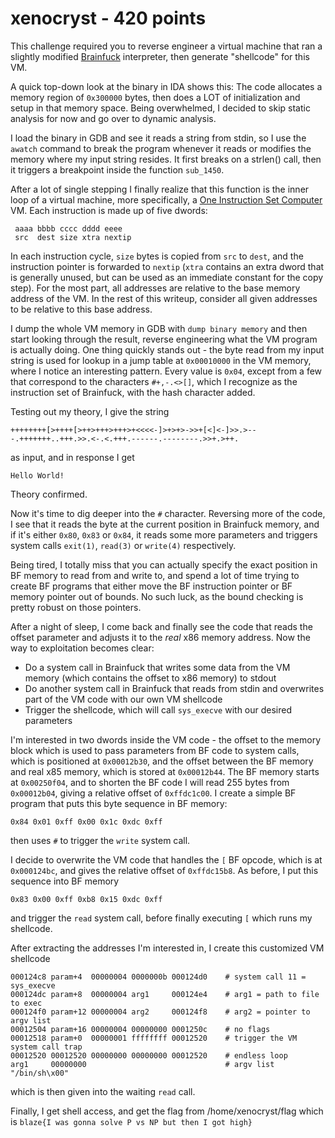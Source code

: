 xenocryst - 420 points
======================

This challenge required you to reverse engineer a virtual machine that ran a
slightly modified [Brainfuck](https://en.wikipedia.org/wiki/Brainfuck)
interpreter, then generate "shellcode" for this VM.

A quick top-down look at the binary in IDA shows this: The code allocates a
memory region of `0x300000` bytes, then does a LOT of initialization and setup
in that memory space. Being overwhelmed, I decided to skip static analysis
for now and go over to dynamic analysis.

I load the binary in GDB and see it reads a string from stdin, so I use the
`awatch` command to break the program whenever it reads or modifies the memory
where my input string resides. It first breaks on a strlen() call, then it
triggers a breakpoint inside the function `sub_1450`.

After a lot of single stepping I finally realize that this function is the
inner loop of a virtual machine, more specifically, a
[One Instruction Set Computer](https://en.wikipedia.org/wiki/One_instruction_set_computer)
VM. Each instruction is made up of five dwords:

```
 aaaa bbbb cccc dddd eeee
 src  dest size xtra nextip
```

In each instruction cycle, `size` bytes is copied from `src` to `dest`, and
the instruction pointer is forwarded to `nextip` (`xtra` contains an extra
dword that is generally unused, but can be used as an immediate constant
for the copy step). For the most part, all addresses are relative to the base
memory address of the VM. In the rest of this writeup, consider all given
addresses to be relative to this base address.

I dump the whole VM memory in GDB with `dump binary memory` and then start
looking through the result, reverse engineering what the VM program is
actually doing. One thing quickly stands out - the byte read from my input
string is used for lookup in a jump table at `0x00010000` in the VM memory,
where I notice an interesting pattern. Every value is `0x04`, except from
a few that correspond to the characters `#+,-.<>[]`, which I recognize
as the instruction set of Brainfuck, with the hash character added.

Testing out my theory, I give the string

```
++++++++[>++++[>++>+++>+++>+<<<<-]>+>+>->>+[<]<-]>>.>---.+++++++..+++.>>.<-.<.+++.------.--------.>>+.>++.
```

as input, and in response I get

```
Hello World!
```

Theory confirmed.

Now it's time to dig deeper into the `#` character. Reversing more of the code,
I see that it reads the byte at the current position in Brainfuck memory, and
if it's either `0x80`, `0x83` or `0x84`, it reads some more parameters and
triggers system calls `exit(1)`, `read(3)` or `write(4)` respectively.

Being tired, I totally miss that you can actually specify the exact position
in BF memory to read from and write to, and spend a lot of time trying
to create BF programs that either move the BF instruction pointer or BF memory
pointer out of bounds. No such luck, as the bound checking is pretty robust on
those pointers.

After a night of sleep, I come back and finally see the code that reads the
offset parameter and adjusts it to the *real* x86 memory address. Now the
way to exploitation becomes clear:

- Do a system call in Brainfuck that writes some data from the VM memory
  (which contains the offset to x86 memory) to stdout
- Do another system call in Brainfuck that reads from stdin and overwrites
  part of the VM code with our own VM shellcode
- Trigger the shellcode, which will call `sys_execve` with our desired
  parameters

I'm interested in two dwords inside the VM code - the offset to the memory
block which is used to pass parameters from BF code to system calls, which
is positioned at `0x00012b30`, and the offset between the BF memory and
real x85 memory, which is stored at `0x00012b44`. The BF memory starts at
`0x00250f04`, and to shorten the BF code I will read 255 bytes from
`0x00012b04`, giving a relative offset of `0xffdc1c00`. I create a simple BF
program that puts this byte sequence in BF memory:

```
0x84 0x01 0xff 0x00 0x1c 0xdc 0xff
```

then uses `#` to trigger the `write` system call. 

I decide to overwrite the VM code that handles the `[` BF opcode, which is at
`0x000124bc`, and gives the relative offset of `0xffdc15b8`. As before, I put
this sequence into BF memory

```
0x83 0x00 0xff 0xb8 0x15 0xdc 0xff
```

and trigger the `read` system call, before finally executing `[` which runs
my shellcode.
  
After extracting the addresses I'm interested in, I create this customized VM
shellcode

```
000124c8 param+4  00000004 0000000b 000124d0    # system call 11 = sys_execve
000124dc param+8  00000004 arg1     000124e4    # arg1 = path to file to exec
000124f0 param+12 00000004 arg2     000124f8    # arg2 = pointer to argv list
00012504 param+16 00000004 00000000 0001250c    # no flags
00012518 param+0  00000001 ffffffff 00012520    # trigger the VM system call trap
00012520 00012520 00000000 00000000 00012520    # endless loop
arg1     00000000                               # argv list
"/bin/sh\x00"
```

which is then given into the waiting `read` call.

Finally, I get shell access, and get the flag from /home/xenocryst/flag
which is `blaze{I was gonna solve P vs NP but then I got high}`